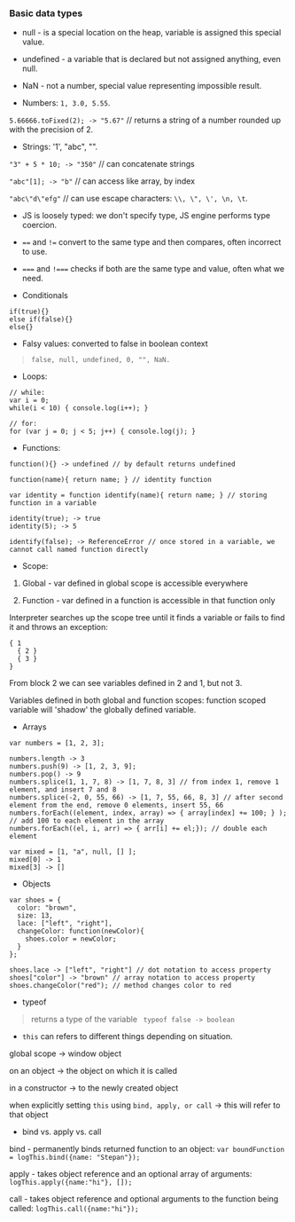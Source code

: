 ### Basic data types

* null - is a special location on the heap, variable is assigned this special value.

* undefined - a variable that is declared but not assigned anything, even null.

* NaN - not a number, special value representing impossible result.

* Numbers: ```1, 3.0, 5.55```.

```5.66666.toFixed(2); -> "5.67"``` // returns a string of a number rounded up with the precision of 2.

* Strings: '1', "abc", "".

```"3" + 5 * 10; -> "350"``` // can concatenate strings

```"abc"[1]; -> "b"``` // can access like array, by index

```"abc\"d\"efg"``` // can use escape characters: ```\\, \", \', \n, \t```.

* JS is loosely typed: we don't specify type, JS engine performs type coercion.

* `==` and `!=` convert to the same type and then compares, often incorrect to use.

* `===` and `!===` checks if both are the same type and value, often what we need.

* Conditionals

``` 
if(true){} 
else if(false){} 
else{}
```

* Falsy values: converted to false in boolean context

> ```false, null, undefined, 0, "", NaN. ```

* Loops:

```
// while:
var i = 0;
while(i < 10) { console.log(i++); }

// for:
for (var j = 0; j < 5; j++) { console.log(j); }
```

* Functions:
```
function(){} -> undefined // by default returns undefined

function(name){ return name; } // identity function

var identity = function identify(name){ return name; } // storing function in a variable

identity(true); -> true
identity(5); -> 5

identify(false); -> ReferenceError // once stored in a variable, we cannot call named function directly

```

* Scope:

1) Global - var defined in global scope is accessible everywhere

2) Function - var defined in a function is accessible in that function only

Interpreter searches up the scope tree until it finds a variable or fails to find it and throws an exception:
```
{ 1
  { 2 }
  { 3 }
}
```
From block 2 we can see variables defined in 2 and 1, but not 3.

Variables defined in both global and function scopes: function scoped variable will 'shadow' the globally defined variable.

* Arrays
```
var numbers = [1, 2, 3];

numbers.length -> 3
numbers.push(9) -> [1, 2, 3, 9];
numbers.pop() -> 9 
numbers.splice(1, 1, 7, 8) -> [1, 7, 8, 3] // from index 1, remove 1 element, and insert 7 and 8
numbers.splice(-2, 0, 55, 66) -> [1, 7, 55, 66, 8, 3] // after second element from the end, remove 0 elements, insert 55, 66
numbers.forEach((element, index, array) => { array[index] += 100; } ); // add 100 to each element in the array
numbers.forEach((el, i, arr) => { arr[i] += el;}); // double each element

var mixed = [1, "a", null, [] ];
mixed[0] -> 1
mixed[3] -> []
```

* Objects
```
var shoes = {
  color: "brown",
  size: 13,
  lace: ["left", "right"],
  changeColor: function(newColor){
    shoes.color = newColor;
  }
};

shoes.lace -> ["left", "right"] // dot notation to access property
shoes["color"] -> "brown" // array notation to access property
shoes.changeColor("red"); // method changes color to red
```

* typeof

> returns a type of the variable
``` typeof false -> boolean```

* `this` can refers to different things depending on situation.

global scope -> window object

on an object -> the object on which it is called

in a constructor -> to the newly created object

when explicitly setting `this` using `bind, apply, or call` -> this will refer to that object

*  bind vs. apply vs. call

bind - permanently binds returned function to an object: ```var boundFunction = logThis.bind({name: "Stepan"});```

apply - takes object reference and an optional array of arguments: ```logThis.apply({name:"hi"}, []);```

call - takes object reference and optional arguments to the function being called: ```logThis.call({name:"hi"});```

